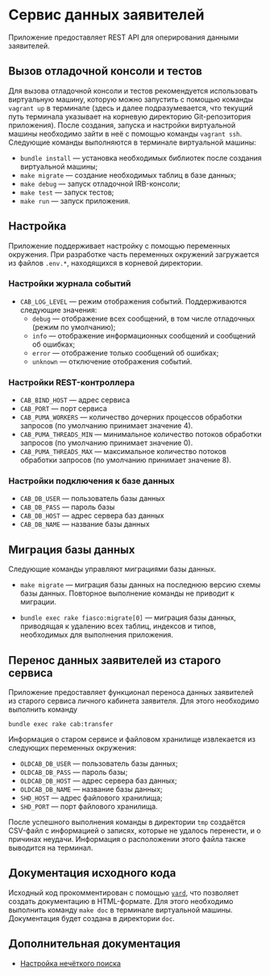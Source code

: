 # Сервис данных заявителей

Приложение предоставляет REST API для оперирования данными заявителей.

## Вызов отладочной консоли и тестов

Для вызова отладочной консоли и тестов рекомендуется использовать виртуальную
машину, которую можно запустить с помощью команды `vagrant up` в терминале
(здесь и далее подразумевается, что текущий путь терминала указывает на
корневую директорию Git-репозитория приложения). После создания, запуска и
настройки виртуальной машины необходимо зайти в неё с помощью команды
`vagrant ssh`. Следующие команды выполняются в терминале виртуальной машины:

*   `bundle install` — установка необходимых библиотек после создания
    виртуальной машины;
*   `make migrate` — создание необходимых таблиц в базе данных;
*   `make debug` — запуск отладочной IRB-консоли;
*   `make test` — запуск тестов;
*   `make run` — запуск приложения.

## Настройка

Приложение поддерживает настройку с помощью переменных окружения. При
разработке часть переменных окружений загружается из файлов `.env.*`,
находящихся в корневой директории.

### Настройки журнала событий

*   `CAB_LOG_LEVEL` — режим отображения событий. Поддерживаются следующие
    значения:
    -   `debug` — отображение всех сообщений, в том числе отладочных (режим по
        умолчанию);
    -   `info` — отображение информационных сообщений и сообщений об ошибках;
    -   `error` — отображение только сообщений об ошибках;
    -   `unknown` — отключение отображения событий.

### Настройки REST-контроллера

*   `CAB_BIND_HOST` — адрес сервиса
*   `CAB_PORT` — порт сервиса
*   `CAB_PUMA_WORKERS` — количество дочерних процессов обработки запросов (по
    умолчанию принимает значение 4).
*   `CAB_PUMA_THREADS_MIN` — минимальное количество потоков обработки запросов
    (по умолчанию принимает значение 0).
*   `CAB_PUMA_THREADS_MAX` — максимальное количество потоков обработки запросов
    (по умолчанию принимает значение 8).

### Настройки подключения к базе данных

*   `CAB_DB_USER` — пользователь базы данных
*   `CAB_DB_PASS` — пароль базы
*   `CAB_DB_HOST` — адрес сервера баз данных
*   `CAB_DB_NAME` — название базы данных

## Миграция базы данных

Следующие команды управляют миграциями базы данных.

*   `make migrate` — миграция базы данных на последнюю версию схемы базы
    данных. Повторное выполнение команды не приводит к миграции.

*   `bundle exec rake fiasco:migrate[0]` — миграция базы данных, приводящая
    к удалению всех таблиц, индексов и типов, необходимых для выполнения
    приложения.

## Перенос данных заявителей из старого сервиса

Приложение предоставляет функционал переноса данных заявителей из старого
сервиса личного кабинета заявителя. Для этого необходимо выполнить команду

```
bundle exec rake cab:transfer
```

Информация о старом сервисе и файловом хранилище извлекается из следующих
переменных окружения:

*   `OLDCAB_DB_USER` — пользователь базы данных;
*   `OLDCAB_DB_PASS` — пароль базы;
*   `OLDCAB_DB_HOST` — адрес сервера баз данных;
*   `OLDCAB_DB_NAME` — название базы данных;
*   `SHD_HOST` — адрес файлового хранилища;
*   `SHD_PORT` — порт файлового хранилища.

После успешного выполнения команды в директории `tmp` создаётся CSV-файл с
информацией о записях, которые не удалось перенести, и о причинах неудачи.
Информация о расположении этого файла также выводится на терминал.

## Документация исходного кода

Исходный код прокомментирован с помощью [`yard`](https://yardoc.org), что
позволяет создать документацию в HTML-формате. Для этого необходимо выполнить
команду `make doc` в терминале виртуальной машины. Документация будет создана в
директории `doc`.

## Дополнительная документация

*   [Настройка нечёткого поиска](./docs/FUZZY.md)
